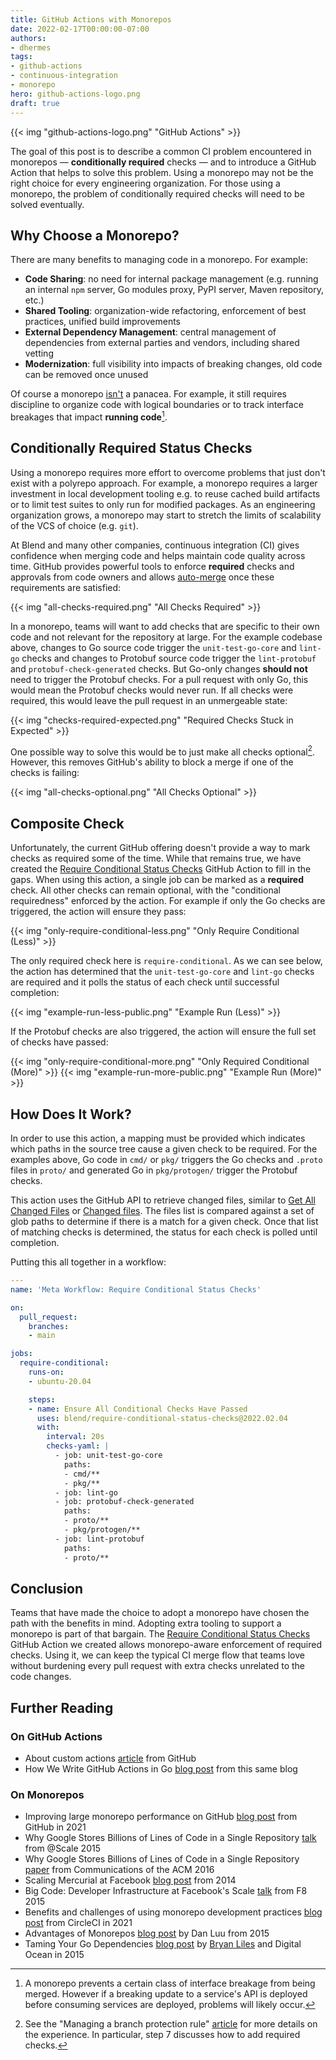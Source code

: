 ```yaml
---
title: GitHub Actions with Monorepos
date: 2022-02-17T00:00:00-07:00
authors:
- dhermes
tags:
- github-actions
- continuous-integration
- monorepo
hero: github-actions-logo.png
draft: true
---
```


{{< img "github-actions-logo.png" "GitHub Actions" >}}

The goal of this post is to describe a common CI problem encountered in
monorepos &mdash; **conditionally required** checks &mdash; and to introduce a
GitHub Action that helps to solve this problem. Using a monorepo may not be the
right choice for every engineering organization. For those using a monorepo,
the problem of conditionally required checks will need to be solved eventually.

## Why Choose a Monorepo?

There are many benefits to managing code in a monorepo. For example:

- **Code Sharing**: no need for internal package management (e.g. running an
  internal `npm` server, Go modules proxy, PyPI server, Maven repository, etc.)
- **Shared Tooling**: organization-wide refactoring, enforcement of best
  practices, unified build improvements
- **External Dependency Management**: central management of dependencies from
  external parties and vendors, including shared vetting
- **Modernization**: full visibility into impacts of breaking changes, old
  code can be removed once unused

Of course a monorepo [isn't][1] a panacea. For example, it still requires
discipline to organize code with logical boundaries or to track interface
breakages that impact **running code**[^running-code].

## Conditionally Required Status Checks

Using a monorepo requires more effort to overcome problems that just don't
exist with a polyrepo approach. For example, a monorepo requires a larger
investment in local development tooling e.g. to reuse cached build artifacts or
to limit test suites to only run for modified packages. As an engineering
organization grows, a monorepo may start to stretch the limits of scalability
of the VCS of choice (e.g. `git`).

At Blend and many other companies, continuous integration (CI) gives
confidence when merging code and helps maintain code quality across time.
GitHub provides powerful tools to enforce **required** checks and approvals
from code owners and allows [auto-merge][2] once these requirements
are satisfied:

{{< img "all-checks-required.png" "All Checks Required" >}}

In a monorepo, teams will want to add checks that are specific to their own
code and not relevant for the repository at large. For the example codebase
above, changes to Go source code trigger the `unit-test-go-core` and `lint-go`
checks and changes to Protobuf source code trigger the `lint-protobuf` and
`protobuf-check-generated` checks. But Go-only changes **should not** need to
trigger the Protobuf checks. For a pull request with only Go, this would mean
the Protobuf checks would never run. If all checks were required, this would
leave the pull request in an unmergeable state:

{{< img "checks-required-expected.png" "Required Checks Stuck in Expected" >}}

One possible way to solve this would be to just make all checks
optional[^required-checks]. However, this removes GitHub's ability to block a
merge if one of the checks is failing:

{{< img "all-checks-optional.png" "All Checks Optional" >}}

## Composite Check

Unfortunately, the current GitHub offering doesn't provide a way to mark
checks as required some of the time. While that remains true, we have
created the [Require Conditional Status Checks][3] GitHub Action to fill in the
gaps. When using this action, a single job can be marked as a **required**
check. All other checks can remain optional, with the
"conditional requiredness" enforced by the action. For example if only the Go
checks are triggered, the action will ensure they pass:

{{< img "only-require-conditional-less.png" "Only Require Conditional (Less)" >}}

The only required check here is `require-conditional`. As we can see below,
the action has determined that the `unit-test-go-core` and `lint-go` checks are
required and it polls the status of each check until successful completion:

{{< img "example-run-less-public.png" "Example Run (Less)" >}}

If the Protobuf checks are also triggered, the action will ensure the full
set of checks have passed:

{{< img "only-require-conditional-more.png" "Only Required Conditional (More)" >}}
{{< img "example-run-more-public.png" "Example Run (More)" >}}

## How Does It Work?

In order to use this action, a mapping must be provided which indicates
which paths in the source tree cause a given check to be required. For
the examples above, Go code in `cmd/` or `pkg/` triggers the Go checks and
`.proto` files in `proto/` and generated Go in `pkg/protogen/` trigger the
Protobuf checks.

This action uses the GitHub API to retrieve changed files, similar to
[Get All Changed Files][4] or [Changed files][5]. The
files list is compared against a set of glob paths to determine
if there is a match for a given check. Once that list of matching
checks is determined, the status for each check is polled until completion.

Putting this all together in a workflow:

```yaml
---
name: 'Meta Workflow: Require Conditional Status Checks'

on:
  pull_request:
    branches:
    - main

jobs:
  require-conditional:
    runs-on:
    - ubuntu-20.04

    steps:
    - name: Ensure All Conditional Checks Have Passed
      uses: blend/require-conditional-status-checks@2022.02.04
      with:
        interval: 20s
        checks-yaml: |
          - job: unit-test-go-core
            paths:
            - cmd/**
            - pkg/**
          - job: lint-go
          - job: protobuf-check-generated
            paths:
            - proto/**
            - pkg/protogen/**
          - job: lint-protobuf
            paths:
            - proto/**
```

## Conclusion

Teams that have made the choice to adopt a monorepo have chosen the path
with the benefits in mind. Adopting extra tooling to support a monorepo is
part of that bargain. The [Require Conditional Status Checks][3] GitHub Action
we created allows monorepo-aware enforcement of required checks. Using it, we
can keep the typical CI merge flow that teams love without burdening every pull
request with extra checks unrelated to the code changes.

## Further Reading

### On GitHub Actions

- About custom actions [article][6] from GitHub
- How We Write GitHub Actions in Go [blog post][7] from this same blog

### On Monorepos

- Improving large monorepo performance on GitHub [blog post][8] from
  GitHub in 2021
- Why Google Stores Billions of Lines of Code in a Single Repository
  [talk][9] from @Scale 2015
- Why Google Stores Billions of Lines of Code in a Single Repository
  [paper][10] from Communications of the ACM 2016
- Scaling Mercurial at Facebook [blog post][11] from 2014
- Big Code: Developer Infrastructure at Facebook's Scale [talk][12]
  from F8 2015
- Benefits and challenges of using monorepo development practices
  [blog post][13] from CircleCI in 2021
- Advantages of Monorepos [blog post][14] by Dan Luu from 2015
- Taming Your Go Dependencies [blog post][15] by [Bryan Liles][16]
  and Digital Ocean in 2015

[1]: https://medium.com/@mattklein123/monorepos-please-dont-e9a279be011b
[2]: https://github.blog/changelog/2021-02-04-pull-request-auto-merge-is-now-generally-available/
[3]: https://github.com/marketplace/actions/require-conditional-status-checks
[4]: https://github.com/marketplace/actions/get-all-changed-files
[5]: https://github.com/marketplace/actions/changed-files
[6]: https://docs.github.com/en/actions/creating-actions/about-custom-actions
[7]: /how-we-write-github-actions-in-go.html
[8]: https://github.blog/2021-03-16-improving-large-monorepo-performance-on-github/
[9]: https://www.youtube.com/watch?v=W71BTkUbdqE
[10]: https://research.google/pubs/pub45424/
[11]: https://engineering.fb.com/2014/01/07/core-data/scaling-mercurial-at-facebook/
[12]: https://www.youtube.com/watch?v=X0VH78ye4yY
[13]: https://circleci.com/blog/monorepo-dev-practices/
[14]: https://danluu.com/monorepo/
[15]: https://www.digitalocean.com/blog/taming-your-go-dependencies/
[16]: https://twitter.com/bryanl
[17]: https://docs.github.com/en/repositories/configuring-branches-and-merges-in-your-repository/defining-the-mergeability-of-pull-requests/managing-a-branch-protection-rule#creating-a-branch-protection-rule
[^running-code]:
    A monorepo prevents a certain class of interface breakage from being
    merged. However if a breaking update to a service's API is deployed before
    consuming services are deployed, problems will likely occur.
[^required-checks]:
    See the "Managing a branch protection rule" [article][17] for more
    details on the experience. In particular, step 7 discusses how to
    add required checks.
